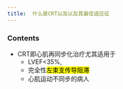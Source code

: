 ```yaml
---
title:  什么是CRT以及以及其最佳适应征
--- 
```


### Contents
- CRT即心肌再同步化治疗尤其适用于
  - LVEF<35%,
  - 完全性<mark>左束支传导阻滞</mark>
  - 心肌运动不同步的病人
